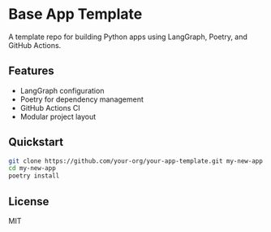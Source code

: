 # Base App Template

A template repo for building Python apps using LangGraph, Poetry, and GitHub Actions.

## Features

- LangGraph configuration
- Poetry for dependency management
- GitHub Actions CI
- Modular project layout

## Quickstart

```bash
git clone https://github.com/your-org/your-app-template.git my-new-app
cd my-new-app
poetry install
```

## License

MIT
